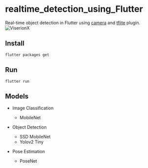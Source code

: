 

# realtime_detection_using_Flutter

Real-time object detection in Flutter using [camera](https://pub.dartlang.org/packages/camera) and [tflite](https://pub.dartlang.org/packages/tflite) plugin. 
![ViserionX](https://user-images.githubusercontent.com/32811341/92444661-d6f39280-f1d0-11ea-8c29-45cd866a1e0d.gif)

## Install 

```
flutter packages get
```

## Run

```
flutter run
```

## Models

- Image Classification
  - MobileNet

- Object Detection
  - SSD MobileNet
  - Yolov2 Tiny

- Pose Estimation 
  - PoseNet


